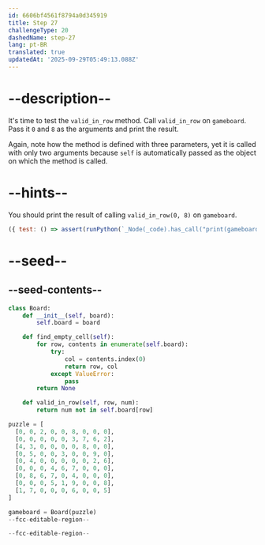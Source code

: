 ```yaml
---
id: 6606bf4561f8794a0d345919
title: Step 27
challengeType: 20
dashedName: step-27
lang: pt-BR
translated: true
updatedAt: '2025-09-29T05:49:13.088Z'
---
```


# --description--

It's time to test the `valid_in_row` method. Call `valid_in_row` on `gameboard`. Pass it `0` and `8` as the arguments and print the result.

Again, note how the method is defined with three parameters, yet it is called with only two arguments because `self` is automatically passed as the object on which the method is called.

# --hints--

You should print the result of calling `valid_in_row(0, 8)` on `gameboard`.

```js
({ test: () => assert(runPython(`_Node(_code).has_call("print(gameboard.valid_in_row(0, 8))")`)) })
```

# --seed--

## --seed-contents--

```py
class Board:
    def __init__(self, board):
        self.board = board

    def find_empty_cell(self):
        for row, contents in enumerate(self.board):
            try:
                col = contents.index(0)
                return row, col
            except ValueError:
                pass
        return None

    def valid_in_row(self, row, num):
        return num not in self.board[row]

puzzle = [
  [0, 0, 2, 0, 0, 8, 0, 0, 0],
  [0, 0, 0, 0, 0, 3, 7, 6, 2],
  [4, 3, 0, 0, 0, 0, 8, 0, 0],
  [0, 5, 0, 0, 3, 0, 0, 9, 0],
  [0, 4, 0, 0, 0, 0, 0, 2, 6],
  [0, 0, 0, 4, 6, 7, 0, 0, 0],
  [0, 8, 6, 7, 0, 4, 0, 0, 0],
  [0, 0, 0, 5, 1, 9, 0, 0, 8],
  [1, 7, 0, 0, 0, 6, 0, 0, 5]
]

gameboard = Board(puzzle)
--fcc-editable-region--

--fcc-editable-region--
```
